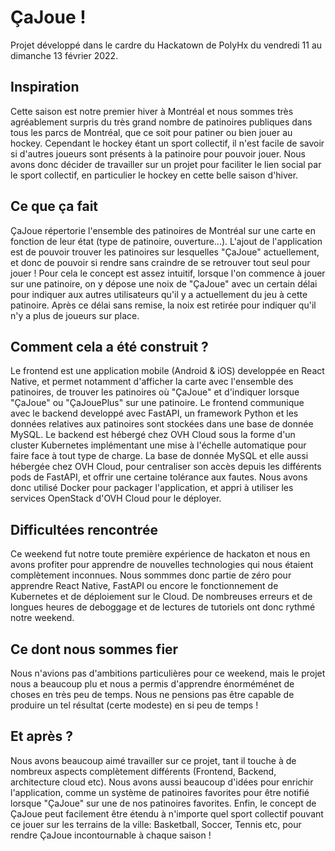 # ÇaJoue !

Projet développé dans le cardre du Hackatown de PolyHx du vendredi 11 au dimanche 13 février 2022.

## Inspiration

Cette saison est notre premier hiver à Montréal et nous sommes très agréablement surpris du très grand nombre de patinoires publiques dans tous les parcs de Montréal, que ce soit pour patiner ou bien jouer au hockey. Cependant le hockey étant un sport collectif, il n'est facile de savoir si d'autres joueurs sont présents à la patinoire pour pouvoir jouer. Nous avons donc décider de travailler sur un projet pour faciliter le lien social par le sport collectif, en particulier le hockey en cette belle saison d'hiver.

## Ce que ça fait

ÇaJoue répertorie l'ensemble des patinoires de Montréal sur une carte en fonction de leur état (type de patinoire, ouverture...). L'ajout de l'application est de pouvoir trouver les patinoires sur lesquelles "ÇaJoue" actuellement, et donc de pouvoir si rendre sans craindre de se retrouver tout seul pour jouer !
Pour cela le concept est assez intuitif, lorsque l'on commence à jouer sur une patinoire, on y dépose une noix de "ÇaJoue" avec un certain délai pour indiquer aux autres utilisateurs qu'il y a actuellement du jeu à cette patinoire. Après ce délai sans remise, la noix est retirée pour indiquer qu'il n'y a plus de joueurs sur place.

## Comment cela a été construit ?

Le frontend est une application mobile (Android & iOS) developpée en React Native, et permet notamment d'afficher la carte avec l'ensemble des patinoires, de trouver les patinoires où "ÇaJoue" et d'indiquer lorsque "ÇaJoue" ou "ÇaJouePlus" sur une patinoire. Le frontend communique avec le backend developpé avec FastAPI, un framework Python et les données relatives aux patinoires sont stockées dans une base de donnée MySQL. Le backend est hébergé chez OVH Cloud sous la forme d'un cluster Kubernetes implémentant une mise à l'échelle automatique pour faire face à tout type de charge. La base de donnée MySQL et elle aussi hébergée chez OVH Cloud, pour centraliser son accès depuis les différents pods de FastAPI, et offrir une certaine tolérance aux fautes. Nous avons donc utilisé Docker pour packager l'application, et appri à utiliser les services OpenStack d'OVH Cloud pour le déployer. 

## Difficultées rencontrée

Ce weekend fut notre toute première expérience de hackaton et nous en avons profiter pour apprendre de nouvelles technologies qui nous étaient complètement inconnues. Nous sommmes donc partie de zéro pour apprendre React Native, FastAPI ou encore le fonctionnement de Kubernetes et de déploiement sur le Cloud. De nombreuses erreurs et de longues heures de deboggage et de lectures de tutoriels ont donc rythmé notre weekend.

## Ce dont nous sommes fier

Nous n'avions pas d'ambitions particulières pour ce weekend, mais le projet nous a beaucoup plu et nous a permis d'apprendre énorméménet de choses en très peu de temps. Nous ne pensions pas être capable de produire un tel résultat (certe modeste) en si peu de temps !

## Et après ?

Nous avons beaucoup aimé travailler sur ce projet, tant il touche à de nombreux aspects complètement différents (Frontend, Backend, architecture cloud etc). Nous avons aussi beaucoup d'idées pour enrichir l'application, comme un système de patinoires favorites pour être notifié lorsque "ÇaJoue" sur une de nos patinoires favorites. Enfin, le concept de ÇaJoue peut facilement être étendu à n'importe quel sport collectif pouvant ce jouer sur les terrains de la ville: Basketball, Soccer, Tennis etc, pour rendre ÇaJoue incontournable à chaque saison !
